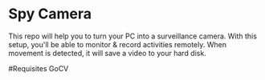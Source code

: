 # Spy Camera
This repo will help you to turn your PC into a surveillance camera. With this setup, you'll be able to monitor & record activities remotely. When movement is detected, it will save a video to your hard disk.

#Requisites
GoCV
